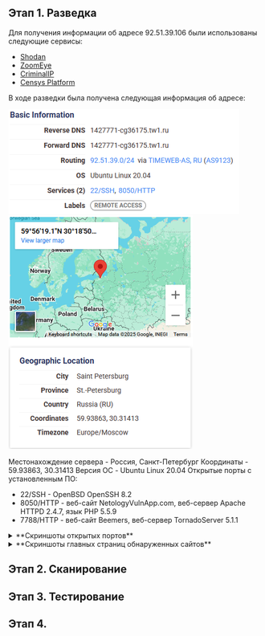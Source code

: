 ## Этап 1. Разведка

Для получения информации об адресе 92.51.39.106 были использованы следующие сервисы:

- [Shodan](https://https://www.shodan.io)
- [ZoomEye](https://www.zoomeye.ai/)
- [CriminalIP](https://www.criminalip.io/)
- [Censys Platform](https://platform.censys.io)
  
В ходе разведки была получена следующая информация об адресе:

![](pics/92.51.39.106_osint_basic_info.png)
![](pics/92.51.39.106_osint_geo.png)

Местонахождение сервера - Россия, Санкт-Петербург
Координаты - 59.93863, 30.31413
Версия ОС - Ubuntu Linux 20.04
Открытые порты с установленным ПО:
- 22/SSH - OpenBSD OpenSSH 8.2
- 8050/HTTP - веб-сайт NetologyVulnApp.com, веб-сервер Apache HTTPD 2.4.7, язык PHP 5.5.9
- 7788/HTTP - веб-сайт Beemers, веб-сервер TornadoServer 5.1.1

<details>
<summary>**Скриншоты открытых портов**</summary>

![](pics/92.51.39.106_osint_open_ports_ssh_22.png)
![](pics/92.51.39.106_osint_open_ports_http_8050.png)
![](pics/92.51.39.106_osint_open_ports_http_7788.png)

</details>

<details>
<summary>**Скриншоты главных страниц обнаруженных сайтов**</summary>

![](pics/netologyvulnapp_main_page.png)
![](pics/beemers_main_page.png)

</details>


## Этап 2. Сканирование

## Этап 3. Тестирование

## Этап 4. 